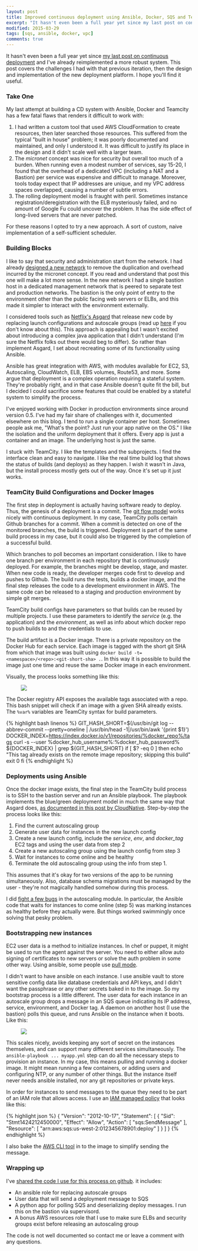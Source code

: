 ```yaml
---
layout: post
title: Improved continuous deployment using Ansible, Docker, SQS and TeamCity
excerpt: "It hasn't even been a full year yet since my last post on continuous deployment and I've already reimplemented a more robust system. This post covers the challenges I had with that previous iteration, then the design and implementation of the new deployment platform. I hope you'll find it useful."
modified: 2015-03-29
tags: [sqs, ansible, docker, vpc]
comments: true
---
```

It hasn't even been a full year yet since [my last post on continuous deployment](http://blog.bwhaley.com/continuous-deployment-with-ansible-and-docker) and I've already reimplemented a more robust system. This post covers the challenges I had with that previous iteration, then the design and implementation of the new deployment platform. I hope you'll find it useful.

### Take One

My last attempt at building a CD system with Ansible, Docker and Teamcity has a few fatal flaws that renders it difficult to work with:

1. I had written a custom tool that used AWS CloudFormation to create resources, then later searched those resources. This suffered from the typical "built in house" problem; it was poorly documented and maintained, and only I understood it. It was difficult to justify its place in the design and it didn't scale well with a larger team.
2. The *micronet* concept was nice for security but overall too much of a burden. When running even a modest number of services, say 15-20, I found that the overhead of a dedicated VPC (including a NAT and a Bastion) per service was expensive and difficult to manage. Moreover, tools today expect that IP addresses are unique, and my VPC address spaces overlapped, causing a number of subtle errors.
3. The rolling deployment model is fraught with peril. Sometimes instance registration/deregistration with the ELB mysteriously failed, and no amount of Google Fu could uncover the problem. It has the side effect of long-lived servers that are never patched.

For these reasons I opted to try a new approach. A sort of custom, naive implementation of a self-sufficient scheduler.

### Building Blocks
I like to say that security and administration start from the network. I had already [designed a new network](http://blog.bwhaley.com/reference-vpc-architecture) to remove the duplication and overhead incurred by the micronet concept. If you read and understand that post this one will make a lot more sense. In the new network I had a single bastion host in a dedicated management network that is peered to separate test and production networks. The bastion is the only point of entry to the environment other than the public facing web servers or ELBs, and this made it simpler to interact with the environment externally.

I considered tools such as [Netflix's Asgard](https://github.com/Netflix/asgard) that release new code by replacing launch configurations and autoscale groups (read up [here](http://docs.aws.amazon.com/AutoScaling/latest/DeveloperGuide/GettingStartedTutorial.html) if you don't know about this). This approach is appealing but I wasn't excited about introducing a complex java application that I didn't understand (I'm sure the Netflix folks out there would beg to differ). So rather than implement Asgard, I set about recreating some of its functionality using Ansible.

Ansible has great integration with AWS, with modules available for EC2, S3, Autoscaling, CloudWatch, ELB, EBS volumes, Route53, and more. Some argue that deployment is a complex operation requiring a stateful system. They're probably right, and in that case Ansible doesn't quite fit the bill, but I decided I could sacrifice some features that could be enabled by a stateful system to simplify the process.

I've enjoyed working with Docker in production environments since around version 0.5. I've had my fair share of challenges with it, documented elsewhere on this blog. I tend to run a single container per host. Sometimes people ask me, "What's the point? Just run your app native on the OS." I like the isolation and the uniform deployment that it offers. Every app is just a container and an image. The underlying host is just the same.

I stuck with TeamCity. I like the templates and the subprojects. I find the interface clean and easy to navigate. I like the real time build log that shows the status of builds (and deploys) as they happen. I wish it wasn't in Java, but the install process mostly gets out of the way. Once it's set up it just works.

### TeamCity Build Configurations and Docker Images
The first step in deployment is actually having software ready to deploy. Thus, the genesis of a deployment is a commit. The [git flow model](https://www.atlassian.com/git/tutorials/comparing-workflows/gitflow-workflow) works nicely with continuous deployment. In my case, TeamCity polls certain Github branches for a commit. When a commit is detected on one of the monitored branches, the build is triggered. Deployment is part of the same build process in my case, but it could also be triggered by the completion of a successful build.

Which branches to poll becomes an important consideration. I like to have one branch per environment in each repository that is continuously deployed. For example, the branches might be develop, stage, and master. When new code is ready, the developer merges code first to develop and pushes to Github. The build runs the tests, builds a docker image, and the final step releases the code to a development environment in AWS. The same code can be released to a staging and production environment by simple git merges.

TeamCity build configs have parameters so that builds can be reused by multiple projects. I use these parameters to identify the *service* (e.g. the application) and the *environment*, as well as info about which docker repo to push builds to and the credentials to use.

The build artifact is a Docker image. There is a private repository on the Docker Hub for each service. Each image is tagged with the short git SHA from which that image was built using `docker build -t=<namespace>/<repo>:<git-short-sha> .`. In this way it is possible to build the image just one time and reuse the same Docker image in each environment.

Visually, the process looks something like this:

<figure class="half">
<img src="http://i.imgur.com/ZfqHLU9.jpg">
</figure>

The Docker registry API exposes the available tags associated with a repo. This bash snippet will check if an image with a given SHA already exists. The `%var%` variables are TeamCity syntax for build parameters.

{% highlight bash linenos %}
GIT_HASH_SHORT=$(/usr/bin/git log --abbrev-commit --pretty=oneline | /usr/bin/head -1|/usr/bin/awk '{print $1}')
DOCKER_INDEX=https://index.docker.io/v1/repositories/%docker_repo%/tags
curl -s --user %docker_hub_username%:%docker_hub_password% ${DOCKER_INDEX} | grep ${GIT_HASH_SHORT}
if [ $? -eq 0 ]
then
    echo "This tag already exists on the remote image repository; skipping this build"
    exit 0
fi
{% endhighlight %}

### Deployments using Ansible
Once the docker image exists, the final step in the TeamCity build process is to SSH to the bastion server and run an Ansible playbook. The playbook implements the blue/green deployment model in much the same way that Asgard does, [as documented in this post by CloudNative](https://cloudnative.io/blog/2015/02/the-dos-and-donts-of-bluegreen-deployment/). Step-by-step the process looks like this:

1. Find the current autoscaling group
2. Generate user data for instances in the new launch config
3. Create a new launch config, include the *service*, *env*, and *docker_tag* EC2 tags and using the user data from step 2
4. Create a new autoscaling group using the launch config from step 3
5. Wait for instances to come online and be healthy
6. Terminate the old autoscaling group using the info from step 1.

This assumes that it's okay for two versions of the app to be running simultaneously. Also, database schema migrations must be managed by the user - they're not magically handled somehow during this process.

I did [fight a few bugs](https://github.com/ansible/ansible-modules-core/issues/383) in the autoscaling module. In particular, the Ansible code that waits for instances to come online (step 5) was marking instances as healthy before they actually were. But things worked swimmingly once solving that pesky problem.

### Bootstrapping new instances
EC2 user data is a method to initialize instances. In chef or puppet, it might be used to run the agent against the server. You need to either allow auto signing of certificates to new servers or solve the auth problem in some other way. Using ansible, some people use [pull mode](http://www.stavros.io/posts/automated-large-scale-deployments-ansibles-pull-mo/).

I didn't want to have ansible on each instance. I use ansible vault to store sensitive config data like database credentials and API keys, and I didn't want the passphrase or any other secrets baked in to the image. So my bootstrap process is a little different. The user data for each instance in an autoscale group drops a message in an SQS queue indicating its IP address, service, environment, and Docker tag. A daemon on another host (I use the bastion) polls this queue, and runs Ansible on the instance when it boots. Like this:

<figure class="half">
<img src="http://i.imgur.com/KLd4U4U.jpg">
</figure>

This scales nicely, avoids keeping any sort of secret on the instances themselves, and can support many different services simultaneously. The `ansible-playbook ... myapp.yml` step can do all the necessary steps to provision an instance. In my case, this means pulling and running a docker image. It might mean running a few containers, or adding users and configuring NTP, or any number of other things. But the instance itself never needs ansible installed, nor any git repositories or private keys.

In order for instances to send messages to the queue they need to be part of an IAM role that allows access. I use an [IAM managed policy](http://docs.aws.amazon.com/IAM/latest/UserGuide/policies-managed-vs-inline.html) that looks like this:

{% highlight json %}
{
  "Version": "2012-10-17",
  "Statement": [
    {
      "Sid": "Stmt1424212450000",
      "Effect": "Allow",
      "Action": [
        "sqs:SendMessage"
      ],
      "Resource": [
        "arn:aws:sqs:us-west-2:012345678901:deploy"
      ]
    }
  ]
}
{% endhighlight %}

I also bake the [AWS CLI tool](http://aws.amazon.com/cli/) in to the image to simplify sending the message.

### Wrapping up
I've [shared the code I use for this process on github](https://github.com/bwhaley/asg_deploy). it includes:

* An ansible role for replacing autoscale groups
* User data that will send a deployment message to SQS
* A python app for polling SQS and deserializing deploy messages. I run this on the bastion via supervisord.
* A bonus AWS resources role that I use to make sure ELBs and security groups exist before releasing an autoscaling group

The code is not well documented so contact me or leave a comment with any questions.
